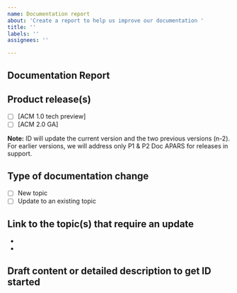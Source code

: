 ```yaml
---
name: Documentation report
about: 'Create a report to help us improve our documentation '
title: ''
labels: ''
assignees: ''

---
```


<!--

View the recent published documentation and the navigation from the [Customer portal](https://access.redhat.com/documentation/en-us/red_hat_advanced_cluster_management_for_kubernetes/1.0/html/release_notes/red-hat-advanced-cluster-management-for-kubernetes-release-notes).

See the default staged branch in the [RHACM docs repo](https://github.com/open-cluster-management/rhacm-docs) to see what is staged for the next release.

1. Open an issue using content from this template.
2. Label your issue with your dev squad issue. (Example: `squad:installer`)
3. Label your issue `squad doc`.
4. Assign the correct writer for your development squad.
4. Link to the development issue if there is one.
5. Provide a detailed description of the change, or link to draft content. 
6. Submit.

The ID team adds the `doc awaiting input` label if the issue is waiting for details, and `in-review` label when dev is reviewing the changes.
-->

## Documentation Report

## Product release(s)
- [ ] [ACM 1.0 tech preview]
- [ ] [ACM 2.0 GA]

**Note:** ID will update the current version and the two previous versions (n-2). For earlier versions, we will address only P1 & P2 Doc APARS for releases in support.

## Type of documentation change

- [ ] New topic
- [ ] Update to an existing topic

## Link to the topic(s) that require an update

<!--If a new topic is required you can leave this section blank. Use a link from the summary.md file.-->

*
*

## Draft content or detailed description to get ID started
